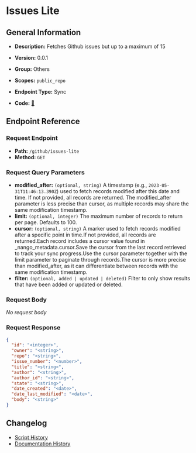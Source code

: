 # Issues Lite

## General Information

- **Description:** Fetches Github issues but up to a maximum of 15

- **Version:** 0.0.1
- **Group:** Others
- **Scopes:** `public_repo`
- **Endpoint Type:** Sync
- **Code:** [🔗](https://github.com/NangoHQ/integration-templates/tree/main/integrations/github/syncs/issues-lite.ts)


## Endpoint Reference

### Request Endpoint

- **Path:** `/github/issues-lite`
- **Method:** `GET`

### Request Query Parameters

- **modified_after:** `(optional, string)` A timestamp (e.g., `2023-05-31T11:46:13.390Z`) used to fetch records modified after this date and time. If not provided, all records are returned. The modified_after parameter is less precise than cursor, as multiple records may share the same modification timestamp.
- **limit:** `(optional, integer)` The maximum number of records to return per page. Defaults to 100.
- **cursor:** `(optional, string)` A marker used to fetch records modified after a specific point in time.If not provided, all records are returned.Each record includes a cursor value found in _nango_metadata.cursor.Save the cursor from the last record retrieved to track your sync progress.Use the cursor parameter together with the limit parameter to paginate through records.The cursor is more precise than modified_after, as it can differentiate between records with the same modification timestamp.
- **filter:** `(optional, added | updated | deleted)` Filter to only show results that have been added or updated or deleted.

### Request Body

_No request body_

### Request Response

```json
{
  "id": "<integer>",
  "owner": "<string>",
  "repo": "<string>",
  "issue_number": "<number>",
  "title": "<string>",
  "author": "<string>",
  "author_id": "<string>",
  "state": "<string>",
  "date_created": "<date>",
  "date_last_modified": "<date>",
  "body": "<string>"
}
```

## Changelog

- [Script History](https://github.com/NangoHQ/integration-templates/commits/main/integrations/github/syncs/issues-lite.ts)
- [Documentation History](https://github.com/NangoHQ/integration-templates/commits/main/integrations/github/syncs/issues-lite.md)

<!-- END  GENERATED CONTENT -->

